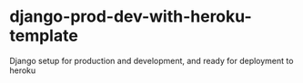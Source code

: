 # django-prod-dev-with-heroku-template
Django setup for production and development, and ready for deployment to heroku

